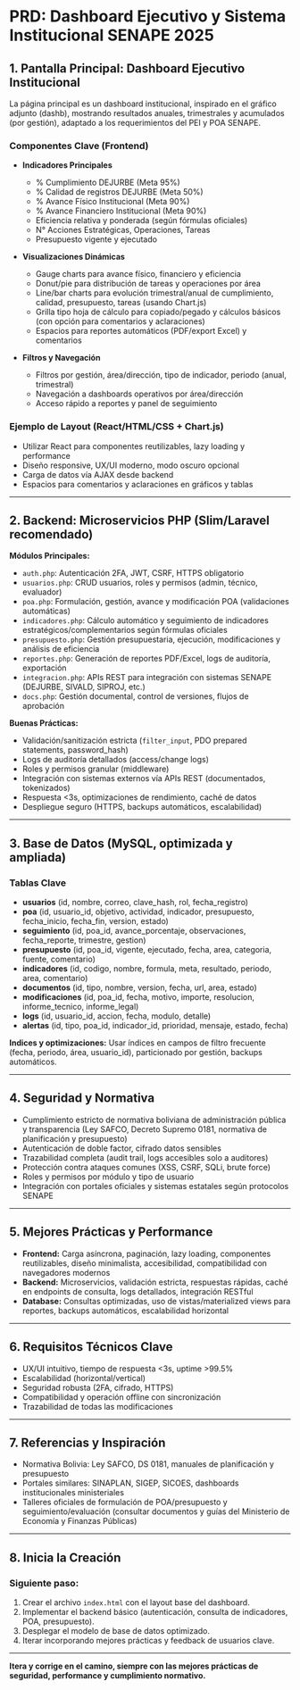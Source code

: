 # PRD: Dashboard Ejecutivo y Sistema Institucional SENAPE 2025

## 1. Pantalla Principal: Dashboard Ejecutivo Institucional

La página principal es un dashboard institucional, inspirado en el gráfico adjunto (dashb), mostrando resultados anuales, trimestrales y acumulados (por gestión), adaptado a los requerimientos del PEI y POA SENAPE.

### Componentes Clave (Frontend)

- **Indicadores Principales**
  - % Cumplimiento DEJURBE (Meta 95%)
  - % Calidad de registros DEJURBE (Meta 50%)
  - % Avance Físico Institucional (Meta 90%)
  - % Avance Financiero Institucional (Meta 90%)
  - Eficiencia relativa y ponderada (según fórmulas oficiales)
  - N° Acciones Estratégicas, Operaciones, Tareas
  - Presupuesto vigente y ejecutado

- **Visualizaciones Dinámicas**
  - Gauge charts para avance físico, financiero y eficiencia
  - Donut/pie para distribución de tareas y operaciones por área
  - Line/bar charts para evolución trimestral/anual de cumplimiento, calidad, presupuesto, tareas (usando Chart.js)
  - Grilla tipo hoja de cálculo para copiado/pegado y cálculos básicos (con opción para comentarios y aclaraciones)
  - Espacios para reportes automáticos (PDF/export Excel) y comentarios

- **Filtros y Navegación**
  - Filtros por gestión, área/dirección, tipo de indicador, periodo (anual, trimestral)
  - Navegación a dashboards operativos por área/dirección
  - Acceso rápido a reportes y panel de seguimiento

### Ejemplo de Layout (React/HTML/CSS + Chart.js)
- Utilizar React para componentes reutilizables, lazy loading y performance
- Diseño responsive, UX/UI moderno, modo oscuro opcional
- Carga de datos vía AJAX desde backend
- Espacios para comentarios y aclaraciones en gráficos y tablas

---

## 2. Backend: Microservicios PHP (Slim/Laravel recomendado)

**Módulos Principales:**

- `auth.php`: Autenticación 2FA, JWT, CSRF, HTTPS obligatorio
- `usuarios.php`: CRUD usuarios, roles y permisos (admin, técnico, evaluador)
- `poa.php`: Formulación, gestión, avance y modificación POA (validaciones automáticas)
- `indicadores.php`: Cálculo automático y seguimiento de indicadores estratégicos/complementarios según fórmulas oficiales
- `presupuesto.php`: Gestión presupuestaria, ejecución, modificaciones y análisis de eficiencia
- `reportes.php`: Generación de reportes PDF/Excel, logs de auditoría, exportación
- `integracion.php`: APIs REST para integración con sistemas SENAPE (DEJURBE, SIVALD, SIPROJ, etc.)
- `docs.php`: Gestión documental, control de versiones, flujos de aprobación

**Buenas Prácticas:**
- Validación/sanitización estricta (`filter_input`, PDO prepared statements, password_hash)
- Logs de auditoría detallados (access/change logs)
- Roles y permisos granular (middleware)
- Integración con sistemas externos vía APIs REST (documentados, tokenizados)
- Respuesta <3s, optimizaciones de rendimiento, caché de datos
- Despliegue seguro (HTTPS, backups automáticos, escalabilidad)

---

## 3. Base de Datos (MySQL, optimizada y ampliada)

### Tablas Clave

- **usuarios** (id, nombre, correo, clave_hash, rol, fecha_registro)
- **poa** (id, usuario_id, objetivo, actividad, indicador, presupuesto, fecha_inicio, fecha_fin, version, estado)
- **seguimiento** (id, poa_id, avance_porcentaje, observaciones, fecha_reporte, trimestre, gestion)
- **presupuesto** (id, poa_id, vigente, ejecutado, fecha, area, categoria, fuente, comentario)
- **indicadores** (id, codigo, nombre, formula, meta, resultado, periodo, area, comentario)
- **documentos** (id, tipo, nombre, version, fecha, url, area, estado)
- **modificaciones** (id, poa_id, fecha, motivo, importe, resolucion, informe_tecnico, informe_legal)
- **logs** (id, usuario_id, accion, fecha, modulo, detalle)
- **alertas** (id, tipo, poa_id, indicador_id, prioridad, mensaje, estado, fecha)

**Indices y optimizaciones:** Usar índices en campos de filtro frecuente (fecha, periodo, área, usuario_id), particionado por gestión, backups automáticos.

---

## 4. Seguridad y Normativa

- Cumplimiento estricto de normativa boliviana de administración pública y transparencia (Ley SAFCO, Decreto Supremo 0181, normativa de planificación y presupuesto)
- Autenticación de doble factor, cifrado datos sensibles
- Trazabilidad completa (audit trail, logs accesibles solo a auditores)
- Protección contra ataques comunes (XSS, CSRF, SQLi, brute force)
- Roles y permisos por módulo y tipo de usuario
- Integración con portales oficiales y sistemas estatales según protocolos SENAPE

---

## 5. Mejores Prácticas y Performance

- **Frontend:** Carga asíncrona, paginación, lazy loading, componentes reutilizables, diseño minimalista, accesibilidad, compatibilidad con navegadores modernos
- **Backend:** Microservicios, validación estricta, respuestas rápidas, caché en endpoints de consulta, logs detallados, integración RESTful
- **Database:** Consultas optimizadas, uso de vistas/materialized views para reportes, backups automáticos, escalabilidad horizontal

---

## 6. Requisitos Técnicos Clave

- UX/UI intuitivo, tiempo de respuesta <3s, uptime >99.5%
- Escalabilidad (horizontal/vertical)
- Seguridad robusta (2FA, cifrado, HTTPS)
- Compatibilidad y operación offline con sincronización
- Trazabilidad de todas las modificaciones

---

## 7. Referencias y Inspiración

- Normativa Bolivia: Ley SAFCO, DS 0181, manuales de planificación y presupuesto
- Portales similares: SINAPLAN, SIGEP, SICOES, dashboards institucionales ministeriales
- Talleres oficiales de formulación de POA/presupuesto y seguimiento/evaluación (consultar documentos y guías del Ministerio de Economía y Finanzas Públicas)

---

## 8. Inicia la Creación

### Siguiente paso: 
1. Crear el archivo `index.html` con el layout base del dashboard.
2. Implementar el backend básico (autenticación, consulta de indicadores, POA, presupuesto).
3. Desplegar el modelo de base de datos optimizado.
4. Iterar incorporando mejores prácticas y feedback de usuarios clave.

---

**Itera y corrige en el camino, siempre con las mejores prácticas de seguridad, performance y cumplimiento normativo.**
